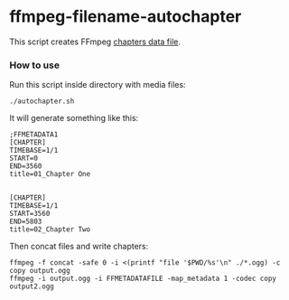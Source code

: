 # ffmpeg-filename-autochapter

This script creates FFmpeg [chapters data file](https://ffmpeg.org/ffmpeg-formats.html#Metadata-1).


### How to use

Run this script inside directory with media files:

```
./autochapter.sh
```

It will generate something like this:

```
;FFMETADATA1
[CHAPTER]
TIMEBASE=1/1
START=0
END=3560
title=01_Chapter One


[CHAPTER]
TIMEBASE=1/1
START=3560
END=5803
title=02_Chapter Two
```

Then concat files and write chapters:

```
ffmpeg -f concat -safe 0 -i <(printf "file '$PWD/%s'\n" ./*.ogg) -c copy output.ogg
ffmpeg -i output.ogg -i FFMETADATAFILE -map_metadata 1 -codec copy output2.ogg
```
